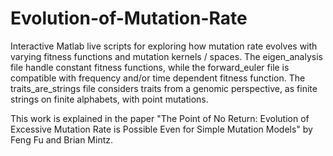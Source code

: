 # Evolution-of-Mutation-Rate
Interactive Matlab live scripts for exploring how mutation rate evolves with varying fitness functions and mutation kernels / spaces. The eigen_analysis file handle constant fitness functions, while the forward_euler file is compatible with frequency and/or time dependent fitness function. The traits_are_strings file considers traits from a genomic perspective, as finite strings on finite alphabets, with point mutations. 

This work is explained in the paper "The Point of No Return: Evolution of Excessive Mutation Rate is Possible Even for Simple Mutation Models" by Feng Fu and Brian Mintz.  
